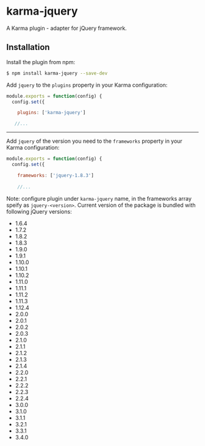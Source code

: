 karma-jquery
============

A Karma plugin - adapter for jQuery framework.

Installation
------------

Install the plugin from npm:

```sh
$ npm install karma-jquery --save-dev
```

Add `jquery` to the `plugins` property in your Karma configuration:

```js
module.exports = function(config) {
  config.set({

    plugins: ['karma-jquery']

   //...
```

---

Add `jquery` of the version you need to the `frameworks` property in your Karma configuration:
```js
module.exports = function(config) {
  config.set({

    frameworks: ['jquery-1.8.3']
    
    //...
```

Note: configure plugin under `karma-jquery` name, in the frameworks array speify as `jquery-<version>`. Current version of the package is bundled with following jQuery versions:
 * 1.6.4
 * 1.7.2
 * 1.8.2
 * 1.8.3
 * 1.9.0
 * 1.9.1
 * 1.10.0
 * 1.10.1
 * 1.10.2
 * 1.11.0
 * 1.11.1
 * 1.11.2
 * 1.11.3
 * 1.12.4
 * 2.0.0
 * 2.0.1
 * 2.0.2
 * 2.0.3
 * 2.1.0
 * 2.1.1
 * 2.1.2
 * 2.1.3
 * 2.1.4
 * 2.2.0
 * 2.2.1
 * 2.2.2
 * 2.2.3
 * 2.2.4
 * 3.0.0
 * 3.1.0
 * 3.1.1
 * 3.2.1
 * 3.3.1
 * 3.4.0
